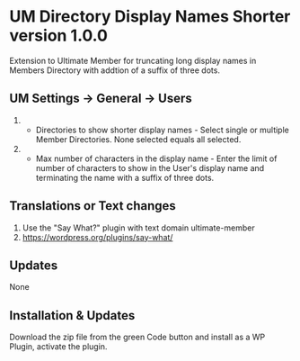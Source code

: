 # UM Directory Display Names Shorter version 1.0.0
Extension to Ultimate Member for truncating long display names in Members Directory with addtion of a suffix of three dots.

## UM Settings -> General -> Users
1. * Directories to show shorter display names - Select single or multiple Member Directories. None selected equals all selected.
2. * Max number of characters in the display name - Enter the limit of number of characters to show in the User\'s display name and terminating the name with a suffix of three dots.

## Translations or Text changes
1. Use the "Say What?" plugin with text domain ultimate-member
2. https://wordpress.org/plugins/say-what/

## Updates
None

## Installation & Updates
Download the zip file from the green Code button and install as a WP Plugin, activate the plugin.
